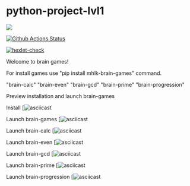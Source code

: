 # python-project-lvl1
<a href="https://codeclimate.com/github/codeclimate/codeclimate/maintainability"><img src="https://api.codeclimate.com/v1/badges/a99a88d28ad37a79dbf6/maintainability" /></a>

[![Github Actions Status](https://github.com/KalashnikovM//python-project-lvl1/workflows/Python%20CI/badge.svg)](https://github.com/KalashnikovM//python-project-lvl1/actions)

[![hexlet-check](https://github.com/KalashnikovM/python-project-lvl1/actions/workflows/hexlet-check.yml/badge.svg)](https://github.com/KalashnikovM/python-project-lvl1/actions/workflows/hexlet-check.yml)

Welcome to brain games!

For install games use "pip install mhlk-brain-games" command.

"brain-calc"
"brain-even"
"brain-gcd"
"brain-prime"
"brain-progression"


Preview installation and launch brain-games

Install
    [![asciicast](https://asciinema.org/a/OoW7hbmzLaGITkvSulgwJknQb)

Launch brain-games
    [![asciicast](https://asciinema.org/a/YyVDwRAMbE4JfE82uA0fGP7LV)
    
Launch brain-calc
    [![asciicast](https://asciinema.org/a/fFc5lqbwdX6TAC6IcUpiGz39E)
    
Launch brain-even
    [![asciicast](https://asciinema.org/a/rx0ZGrpEJMlZn9QzKYTZCsvvm)

Launch brain-gcd
    [![asciicast](https://asciinema.org/a/ZyOVoDGNzoqgeNJGKdgD4aofr)

Launch brain-prime
    [![asciicast](https://asciinema.org/a/HLTNvQ6FUS7nS513z5Rl3bTLW)

Launch brain-progression
    [![asciicast](https://asciinema.org/a/XMhK3an29b0UT54cjnia2WVs8)



